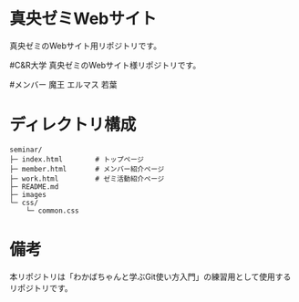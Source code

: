 # 真央ゼミWebサイト
真央ゼミのWebサイト用リポジトリです。

#C&R大学 真央ゼミのWebサイト様リポジトリです。

#メンバー
魔王
エルマス
若葉

# ディレクトリ構成
```
seminar/
├─ index.html        # トップページ
├─ member.html       # メンバー紹介ページ
├─ work.html         # ゼミ活動紹介ページ
├─ README.md
├─ images
└─ css/
    └─ common.css
```

# 備考
本リポジトリは「わかばちゃんと学ぶGit使い方入門」の練習用として使用するリポジトリです。
